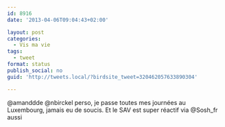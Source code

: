 ```yaml
---
id: 8916
date: '2013-04-06T09:04:43+02:00'

layout: post
categories:
  - Vis ma vie
tags:
  - tweet
format: status
publish_social: no
guid: 'http://tweets.local/?birdsite_tweet=320462057633890304'

---
```


@amanddde @nbirckel perso, je passe toutes mes journées au Luxembourg, jamais eu de soucis. Et le SAV est super réactif via @Sosh\_fr aussi